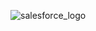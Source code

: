 ![salesforce_logo](https://github.com/user-attachments/assets/7c6ca954-044e-4700-95b9-aeab0a00274e)
